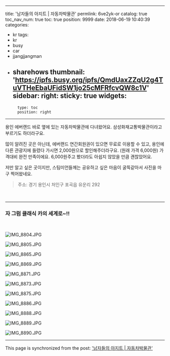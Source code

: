 
---
title: '남자들의 아지트 | 자동차박물관'
permlink: 6ve2yk-or
catalog: true
toc_nav_num: true
toc: true
position: 9999
date: 2018-06-19 10:40:39
categories:
- kr
tags:
- kr
- busy
- car
- jjangjjangman
- sharehows
thumbnail: 'https://ipfs.busy.org/ipfs/QmdUaxZZqU2g4TuVTHeEbaUFidSW1jo25cMFRfcvQW8c1V'
sidebar:
    right:
        sticky: true
widgets:
    -
        type: toc
        position: right
---


용인 에버랜드 바로 옆에 있는 자동차박물관에 다녀왔어요.
삼성화재교통박물관이라고 부르기도 하더라구요.

많이 알려진 곳은 아닌데, 에버랜드 연간회원권이 있으면 무료로 이용할 수 있고, 용인에 다른 관광지에 들렸다 가시면 2,000원으로 할인해주더라구요. (원래 가격 6,000원) 가격대비 완전 만족이에요. 6,000원주고 봤더라도 아쉽지 않았을 만큼 괜찮았어요.

저만 알고 싶은 곳이지만, 스팀미언들께는 공유하고 싶은 마음이 굴뚝같아서 사진을 마구 찍어왔네요.

>주소: 경기 용인시 처인구 포곡읍 유운리 292

<br>

---
### 자 그럼 클래식 카의 세계로~!!
<br>

![IMG_8804.JPG](https://ipfs.busy.org/ipfs/QmdUaxZZqU2g4TuVTHeEbaUFidSW1jo25cMFRfcvQW8c1V)

![IMG_8805.JPG](https://ipfs.busy.org/ipfs/QmfJmDZhvTpNSJWbRspAFooD53eQ4G2Dhz54iw4ANPeRqj)

![IMG_8865.JPG](https://ipfs.busy.org/ipfs/QmZ9Zd7DjfH6kN2teKkic2wwswhA5pT95sYZRp7rwD8c7D)

![IMG_8869.JPG](https://ipfs.busy.org/ipfs/QmcGvsxV7vCqaozuUoM6Ar7ontkbHJbaXfJumWQmh1Dt4s)

![IMG_8871.JPG](https://ipfs.busy.org/ipfs/QmddBaDPhuZyu8CeR6f4BwfpGHvZefyJNDQJXQsdBZVrMb)

![IMG_8873.JPG](https://ipfs.busy.org/ipfs/QmcXZ3KT3sb2N1qvEwJwg7WV9GpDf3yES5TTSQ5FGpdm9x)

![IMG_8875.JPG](https://ipfs.busy.org/ipfs/QmTNA5Fb8c12Cx7NHncLGDSRXkWYJ51K5a9fNtXVkfTKcC)

![IMG_8886.JPG](https://ipfs.busy.org/ipfs/Qmb4WFsv2AJvpw48QF8esdU5Z89u7MmFNgkrptcztkFGJc)

![IMG_8888.JPG](https://ipfs.busy.org/ipfs/QmecgsxUR7aWt7k7sEfHqM4MXtpLVHN6hfFHCwC1gRUeJ9)

![IMG_8889.JPG](https://ipfs.busy.org/ipfs/QmUWKefvVCec82ChiDpoKakSvYBBrDMZJJbQhpVthVS2pK)

![IMG_8890.JPG](https://ipfs.busy.org/ipfs/QmTG93XSCFXsyULBcuAYQyBgry4rTn5brRky2f2z1Gptj8)










- - -

This page is synchronized from the post: ['남자들의 아지트 | 자동차박물관'](https://steemit.com/@loveecho/6ve2yk-or)
